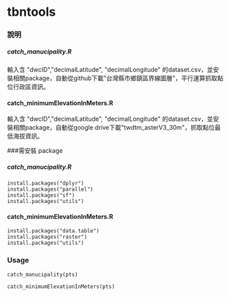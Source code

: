 # tbntools

### 說明
##### catch_manucipality.R
輸入含 "dwcID","decimalLatitude", "decimalLongitude" 的dataset.csv，並安裝相關package，自動從github下載"台灣縣市鄉鎮區界線圖層"，平行運算抓取點位行政區資訊。

#### catch_minimumElevationInMeters.R 
輸入含 "dwcID","decimalLatitude", "decimalLongitude" 的dataset.csv，並安裝相關package，自動從google drive下載"twdtm_asterV3_30m"，抓取點位最低海拔資訊。

###需安裝 package
##### catch_manucipality.R
```
install.packages("dplyr")
install.packages("parallel")
install.packages("sf")
install.packages("utils")
```

#### catch_minimumElevationInMeters.R 
```
install.packages("data.table")
install.packages("raster")
install.packages("utils")
```

### Usage
```
catch_manucipality(pts)
```
```
catch_minimumElevationInMeters(pts)
```

